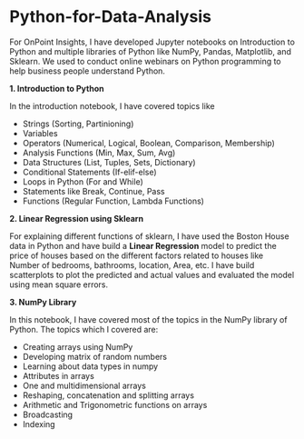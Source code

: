 # Python-for-Data-Analysis

For OnPoint Insights, I have developed Jupyter notebooks on Introduction to Python and multiple libraries of Python like NumPy, Pandas, Matplotlib, and Sklearn.
We used to conduct online webinars on Python programming to help business people understand Python.

**1. Introduction to Python**

In the introduction notebook, I have covered topics like 
- Strings (Sorting, Partinioning)
- Variables
- Operators (Numerical, Logical, Boolean, Comparison, Membership)
- Analysis Functions (Min, Max, Sum, Avg)
- Data Structures (List, Tuples, Sets, Dictionary)
- Conditional Statements (If-elif-else)
- Loops in Python (For and While)
- Statements like Break, Continue, Pass
- Functions (Regular Function, Lambda Functions)

**2. Linear Regression using Sklearn**

For explaining different functions of sklearn, I have used the Boston House data in Python and have build a **Linear Regression** model to predict the price of houses based on the different factors related to houses like Number of bedrooms, bathrooms, location, Area, etc. I have build scatterplots to plot the predicted and actual values and evaluated the model using mean square errors.

**3. NumPy Library**

In this notebook, I have covered most of the topics in the NumPy library of Python. The topics which I covered are:

- Creating arrays using NumPy
- Developing matrix of random numbers
- Learning about data types in numpy
- Attributes in arrays
- One and multidimensional arrays
- Reshaping, concatenation and splitting arrays
- Arithmetic and Trigonometric functions on arrays
- Broadcasting
- Indexing



